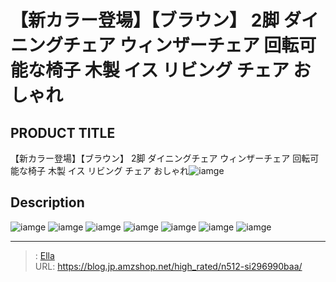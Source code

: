 # 【新カラー登場】【ブラウン】 2脚  ダイニングチェア ウィンザーチェア 回転可能な椅子 木製 イス リビング チェア おしゃれ


## PRODUCT TITLE 

【新カラー登場】【ブラウン】 2脚  ダイニングチェア ウィンザーチェア 回転可能な椅子 木製 イス リビング チェア おしゃれ![iamge](https://b2bfiles1.gigab2b.cn/image/wkseller/301/20230328_3e3b33359b2ad2adfaf729bfff8bdc72.jpg)

## Description











![iamge](https://b2bfiles1.gigab2b.cn/image/wkseller/301/20230328_0e2641bceb71f4335bf4683ac484d278.jpg)
![iamge](https://b2bfiles1.gigab2b.cn/image/wkseller/301/20230328_9c4a0f7f156fe15d81986de4c065b923.jpg)
![iamge](https://b2bfiles1.gigab2b.cn/image/wkseller/301/20220603_064be6624b9694ad61f48077a10648f6.jpg)
![iamge](https://b2bfiles1.gigab2b.cn/image/wkseller/301/20220603_40bbbb60a0dea83ae800bd34536ef0d1.jpg)
![iamge](https://b2bfiles1.gigab2b.cn/image/wkseller/301/20220603_aff93bf17ad2d69f1f4ad3912dad63f2.jpg)
![iamge](https://b2bfiles1.gigab2b.cn/image/wkseller/301/20220603_fd5a6293b0877c01b0b0b14065977b68.jpg)
![iamge](https://b2bfiles1.gigab2b.cn/image/wkseller/301/20220603_f466cbe0c700e3974263ecb2a65fafcb.jpg)


---

> : [Ella](https://blog.jp.amzshop.net/)  
> URL: https://blog.jp.amzshop.net/high_rated/n512-si296990baa/  

